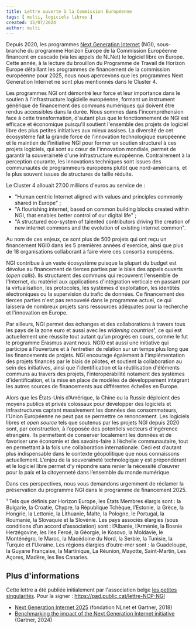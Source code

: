 ```yaml
---
title: Lettre ouverte à la Commission Européenne
tags: [ multi, logiciels libres ]
created: 15/07/2024
author: multi
---
```


Depuis 2020, les programmes [Next Generation Internet](https://ngi.eu/) (NGI), sous-branche du programme Horizon Europe de la Commission Européenne financent en cascade (via les appels de NLNet) le logiciel libre en Europe. Cette année, à la lecture du brouillon du Programme de Travail de Horizon Europe détaillant les programmes de financement de la commission européenne pour 2025, nous nous apercevons que les programmes Next Generation Internet ne sont plus mentionnés dans le Cluster 4.

Les programmes NGI ont démontré leur force et leur importance dans le soutien à l'infrastructure logicielle européenne, formant un instrument générique de financement des communs numériques qui doivent être rendus accessibles dans la durée. Nous sommes dans l'incompréhension face à cette transformation, d'autant plus que le fonctionnement de NGI est efficace et économique puisqu'il soutient l'ensemble des projets de logiciel libre des plus petites initiatives aux mieux assises. La diversité de cet écosystème fait la grande force de l'innovation technologique européenne et le maintien de l'initiative NGI pour former un soutien structurel à ces projets logiciels, qui sont au cœur de l'innovation mondiale, permet de garantir la souveraineté d'une infrastructure européenne. Contrairement à la perception courante, les innovations techniques sont issues des communautés de programmeurs européens plutôt que nord-américains, et le plus souvent issues de structures de taille réduite.

Le Cluster 4 allouait 27.00 millions d'euros au service de :
* "Human centric Internet aligned with values and principles commonly shared in Europe" ;
* "A flourishing internet, based on common building blocks created within NGI, that enables better control of our digital life" ;
* "A structured eco-system of talented contributors driving the creation of new internet commons and the evolution of existing internet common".

Au nom de ces enjeux, ce sont plus de 500 projets qui ont reçu un financement NGI0 dans les 5 premières années d'exercice, ainsi que plus de 18 organisations collaborant à faire vivre ces consortia européens.

NGI contribue à un vaste écosystème puisque la plupart du budget est dévolue au financement de tierces parties par le biais des appels ouverts (*open calls*). Ils structurent des communs qui recouvrent l'ensemble de l'Internet, du matériel aux applications d'intégration verticale en passant par la virtualisation, les protocoles, les systèmes d'exploitation, les identités électroniques ou la supervision du trafic de données. Ce financement des tierces parties n'est pas renouvelé dans le programme actuel, ce qui laissera de nombreux projets sans ressources adéquates pour la recherche et l'innovation en Europe.

Par ailleurs, NGI permet des échanges et des collaborations à travers tous les pays de la zone euro et aussi avec les *widening countries*¹, ce qui est actuellement une réussite tout autant qu’un progrès en cours, comme le fut le programme Erasmus avant nous. NGI0 est aussi une initiative qui participe à l’ouverture et à l’entretien de relation sur un temps plus long que les financements de projets. NGI encourage également à l'implémentation des projets financés par le biais de pilotes, et soutient la collaboration au sein des initiatives, ainsi que l'identification et la réutilisation d'éléments communs au travers des projets, l'interopérabilité notament des systèmes d'identification, et la mise en place de modèles de développement intégrant les autres sources de financements aux différentes échelles en Europe.

Alors que les États-Unis d’Amérique, la Chine ou la Russie déploient des moyens publics et privés colossaux pour développer des logiciels et infrastructures captant massivement les données des consommateurs, l’Union Européenne ne peut pas se permettre ce renoncement. Les logiciels libres et *open source* tels que soutenus par les projets NGI depuis 2020 sont, par construction, à l’opposée des potentiels vecteurs d’ingérence étrangère. Ils permettent de conserver localement les données et de favoriser une économie et des savoirs-faire à l’échelle communautaire, tout en permettant à la fois une collaboration internationale. Ceci est d’autant plus indispensable dans le contexte géopolitique que nous connaissons actuellement. L’enjeu de la souveraineté technologique y est prépondérant et le logiciel libre permet d’y répondre sans renier la nécessité d’œuvrer pour la paix et la citoyenneté dans l’ensemble du monde numérique.

Dans ces perspectives, nous vous demandons urgemment de réclamer la préservation du programme NGI dans le programme de financement 2025.

¹ Tels que définis par Horizon Europe, les États Membres élargis sont : la Bulgarie, la Croatie, Chypre, la République Tchèque, l’Estonie, la Grèce, la Hongrie, la Lettonie, la Lithuanie, Malte, la Pologne, le Portugal, la Roumanie, la Slovaquie et la Slovénie. Les pays associés élargies (sous conditions d’un accord d’association) sont : l’Albanie, l’Arménie, la Bosnie Herzégovine, les Iles Feroé, la Géorgie, le Kosovo, la Moldavie, le Monténégro, le Maroc, la Macédoine du Nord, la Serbie, la Tunisie, la Turquie et l’Ukraine. Les régions élargies d’outre-mer sont : la Guadeloupe, la Guyane Française, la Martinique, La Réunion, Mayotte, Saint-Martin, Les Açores, Madère, les Iles Canaries.

## Plus d'informations

Cette lettre a été publiée initialement par l'association belge [les petites singularités](https://ps.lesoiseaux.io/). Pour la signer : https://pad.public.cat/lettre-NCP-NGI

* [Next Generation Internet 2025](https://digital-strategy.ec.europa.eu/library/next-generation-internet-2025-final-report-study) (fondation NLnet et Gartner, 2018)
* [Benchmarking the impact of the Next Generation Internet initiative](https://op.europa.eu/publication-detail/-/publication/257ae66f-23c7-11ef-a195-01aa75ed71a1/) (Gartner, 2024)